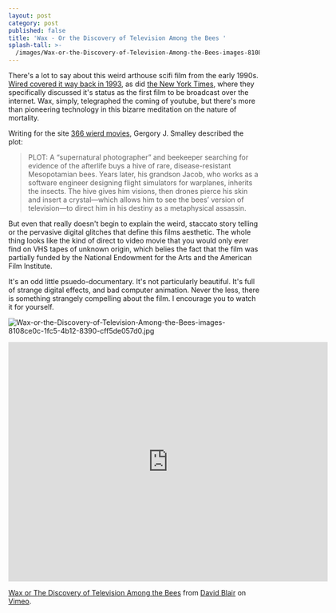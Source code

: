 ```yaml
---
layout: post
category: post
published: false
title: 'Wax - Or the Discovery of Television Among the Bees '
splash-tall: >-
  /images/Wax-or-the-Discovery-of-Television-Among-the-Bees-images-8108ce0c-1fc5-4b12-8390-cff5de057d0.jpg
---
```

There's a lot to say about this weird arthouse scifi film from the early 1990s. [Wired covered it way back in 1993](https://www.wired.com/1993/02/wax-or-the-discovery-of-television-among-the-bees/), as did [the New York Times](http://www.nytimes.com/1993/05/24/business/cult-film-is-a-first-on-internet.html), where they specifically discussed it's status as the first film to be broadcast over the internet. Wax, simply, telegraphed the coming of youtube, but there's more than pioneering technology in this bizarre meditation on the nature of mortality.  


Writing for the site [366 wierd movies](http://366weirdmovies.com/270-wax-or-the-discovery-of-television-among-the-bees-1991/), Gergory J. Smalley described the plot: 

>PLOT: A “supernatural photographer” and beekeeper searching for evidence of the afterlife buys a hive of rare, disease-resistant Mesopotamian bees. Years later, his grandson Jacob, who works as a software engineer designing flight simulators for warplanes, inherits the insects. The hive gives him visions, then drones pierce his skin and insert a crystal—which allows him to see the bees’ version of television—to direct him in his destiny as a metaphysical assassin.

But even that really doesn't begin to explain the weird, staccato story telling or the pervasive digital glitches that define this films aesthetic. The whole thing looks like the kind of direct to video movie that you would only ever find on VHS tapes of unknown origin, which belies the fact that the film was partially funded by the National Endowment for the Arts and the American Film Institute. 

It's an odd little psuedo-documentary. It's not particularly beautiful. It's full of strange digital effects, and bad computer animation. Never the less, there is something strangely compelling about the film. I encourage you to watch it for yourself.

![Wax-or-the-Discovery-of-Television-Among-the-Bees-images-8108ce0c-1fc5-4b12-8390-cff5de057d0.jpg]({{site.baseurl}}/images/Wax-or-the-Discovery-of-Television-Among-the-Bees-images-8108ce0c-1fc5-4b12-8390-cff5de057d0.jpg)


<iframe src="https://player.vimeo.com/video/52306393?portrait=0" width="640" height="480" frameborder="0" webkitallowfullscreen mozallowfullscreen allowfullscreen></iframe>
<p><a href="https://vimeo.com/52306393">Wax or The Discovery of Television Among the Bees</a> from <a href="https://vimeo.com/telepathicmovie">David Blair</a> on <a href="https://vimeo.com">Vimeo</a>.</p>
